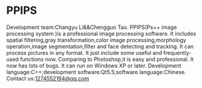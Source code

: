 # PPIPS
Development team:Changyu Li&&Chengguo Tao.
PPIPS(Ps++ image processing system )is a professional image processing software.
It includes spatial filtering,gray transformation,color image processing,morphology operation,image segmentation,filter and face detecting and tracking.
It can process pictures in any format.
It just include some useful and frequently-used functions now.
Comparing to Photoshop,it is easy and professional.
It now has lots of bugs.
It can run on Windows XP or later.
Development language:C++;development software:Qt5.5;software language:Chinese.
Contact us:1274552194@qq.com
